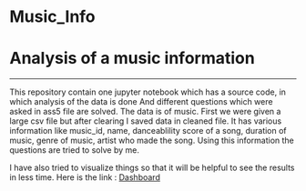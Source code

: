 # Music_Info
<h1>Analysis of a music information</h1>
<hr>
<p>This repository contain one jupyter notebook which has a source code, in which analysis of the data is done And different questions which were asked in ass5 file are solved.
The data is of music. First we were given a large csv file but after clearing I saved data in cleaned file. It has various information like music_id, name, danceablility score of a song,
duration of music, genre of music, artist who made the song. Using this information the questions are tried to solve by me. </p>
<p>I have also tried to visualize things so that it will be helpful to see the results in less time. Here is the link : 
  <a href="https://public.tableau.com/app/profile/bhargav.gurav/viz/Music_info/Dashboard1">Dashboard</a></p>

